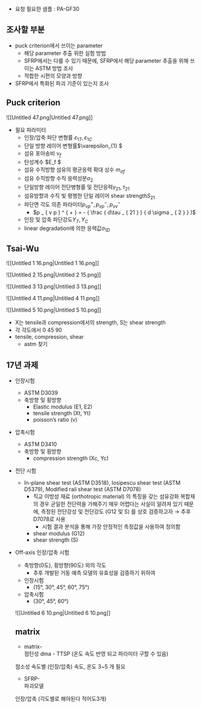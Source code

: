   

- 요청 필요한 샘플 : PA-GF30

  

## 조사할 부분

- puck criterion에서 쓰이는 parameter
    - 해당 parameter 추출 위한 실험 방법
    - SFRP에서는 다를 수 있기 때문에, SFRP에서 해당 parameter 추출을 위해 쓰이는 ASTM 방법 조사
    - 적합한 시편의 모양과 방향
- SFRP에서 특화된 파괴 기준이 있는지 조사

  

## Puck criterion

![[Untitled 47.png|Untitled 47.png]]

- 필요 파라미터
    - 인장/압축 파단 변형률 $\varepsilon_{1T}, \varepsilon_{1C}$﻿
    - 단일 방향 레이어 변형률$\varepsilon_{1} $﻿
    - 섬유 포아송비 $\nu_f$﻿
    - 탄성계수 $E_f $﻿
    - 섬유 수직방향 섬유의 평균응력 확대 상수 $m _ { \sigma f }$﻿
    - 섬유 수직방향 수직 응력성분$\sigma_2$﻿
    - 단일방향 레이어 전단병형률 및 전단응력$\gamma _ { 21 },\tau _ { 21 }$﻿
    - 섬유방향과 수직 빛 평행한 단일 레이어 shear strength$S_{21}$﻿
    - 파단면 각도 의존 파라미터$p _ { v p } ^ { + }, p _ { v p } ^ { - }, p _ { v v } ^ { - }$﻿
        - $p _ { v p } ^ { + } = - ( \frac { d\tau _ { 21 } } { d \sigma _ { 2 } } )$﻿
    - 인장 및 압축 파단강도$Y_T, Y_C$﻿
    - linear degradation에 의한 응력값$\sigma_{1D}$﻿
    

  

  

## Tsai-Wu

![[Untitled 1 16.png|Untitled 1 16.png]]

![[Untitled 2 15.png|Untitled 2 15.png]]

![[Untitled 3 13.png|Untitled 3 13.png]]

![[Untitled 4 11.png|Untitled 4 11.png]]

![[Untitled 5 10.png|Untitled 5 10.png]]

- X는 tensile과 compression에서의 strength, S는 shear strength
- 각 각도에서 0 45 90
- tensile, compression, shear
    - astm 찾기

  

## 17년 과제

- 인장시험
    - ASTM D3039
    - 축방향 및 횡방향
        - Elastic modulus (E1, E2)
        - tensile strength (Xt, Yt)
        - poisson’s ratio (v)
- 압축시험
    - ASTM D3410
    - 축방향 및 횡방향
        - compression strength (Xc, Yc)
- 전단 시험
    - In-plane shear test (ASTM D3518), Iosipescu shear test (ASTM D5379), Modified rail shear test (ASTM D7078)
        - 직교 이방성 재료 (orthotropic material) 의 특징을 갖는 섬유강화 복합재의 경우 균일한 전단력을 가해주기 매우 어렵다는 사실이 알려져 있기 때문에, 측정된 전단강성 및 전단강도 (G12 및 S) 를 상호 검증하고자 → 추후 D7078로 사용
            - 시험 결과 분석을 통해 가장 안정적인 측정값을 사용하여 정의함
        - shear modulus (G12)
        - shear strength (S)
- Off-axis 인장/압축 시험
    
    - 축방향(0도), 횡방향(90도) 외의 각도
        - 추후 개발된 거동 예측 모델의 유효성을 검증하기 위하여
    - 인장시험
        - (15°, 30°, 45°, 60°, 75°)
    - 압축시험
        - (30°, 45°, 60°)
    
    ![[Untitled 6 10.png|Untitled 6 10.png]]
    
      
    
      
    
    ## matrix
    
    - matrix-  
        점탄성 dma - TTSP (온도 속도 반영 되고 파라미터 구할 수 있음)  
        
    
    점소성 속도별 (인장/압축) 속도, 온도 3~5 개 필요
    
    - SFRP-  
        파괴모델  
        
    
    인장/압축 (각도별로 해야된다 적어도3개)